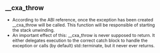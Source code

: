 __cxa_throw
-----------

- According to the ABI reference, once the exception has been created __cxa_throw will be called.
This function will be responsible of starting the stack unwinding.
- An important effect of this: __cxa_throw is never supposed to return.
It either delegates execution to the correct catch block to handle the exception or calls (by default) std::terminate, but it never ever returns.
